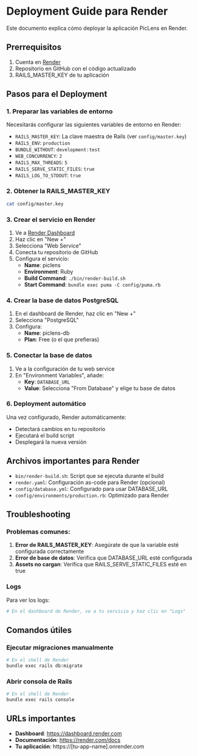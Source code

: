 # Deployment Guide para Render

Este documento explica cómo deployar la aplicación PicLens en Render.

## Prerrequisitos

1. Cuenta en [Render](https://render.com)
2. Repositorio en GitHub con el código actualizado
3. RAILS_MASTER_KEY de tu aplicación

## Pasos para el Deployment

### 1. Preparar las variables de entorno

Necesitarás configurar las siguientes variables de entorno en Render:

- `RAILS_MASTER_KEY`: La clave maestra de Rails (ver `config/master.key`)
- `RAILS_ENV`: `production`
- `BUNDLE_WITHOUT`: `development:test`
- `WEB_CONCURRENCY`: `2`
- `RAILS_MAX_THREADS`: `5`
- `RAILS_SERVE_STATIC_FILES`: `true`
- `RAILS_LOG_TO_STDOUT`: `true`

### 2. Obtener la RAILS_MASTER_KEY

```bash
cat config/master.key
```

### 3. Crear el servicio en Render

1. Ve a [Render Dashboard](https://dashboard.render.com)
2. Haz clic en "New +"
3. Selecciona "Web Service"
4. Conecta tu repositorio de GitHub
5. Configura el servicio:
   - **Name**: piclens
   - **Environment**: Ruby
   - **Build Command**: `./bin/render-build.sh`
   - **Start Command**: `bundle exec puma -C config/puma.rb`

### 4. Crear la base de datos PostgreSQL

1. En el dashboard de Render, haz clic en "New +"
2. Selecciona "PostgreSQL"
3. Configura:
   - **Name**: piclens-db
   - **Plan**: Free (o el que prefieras)

### 5. Conectar la base de datos

1. Ve a la configuración de tu web service
2. En "Environment Variables", añade:
   - **Key**: `DATABASE_URL`
   - **Value**: Selecciona "From Database" y elige tu base de datos

### 6. Deployment automático

Una vez configurado, Render automáticamente:
- Detectará cambios en tu repositorio
- Ejecutará el build script
- Desplegará la nueva versión

## Archivos importantes para Render

- `bin/render-build.sh`: Script que se ejecuta durante el build
- `render.yaml`: Configuración as-code para Render (opcional)
- `config/database.yml`: Configurado para usar DATABASE_URL
- `config/environments/production.rb`: Optimizado para Render

## Troubleshooting

### Problemas comunes:

1. **Error de RAILS_MASTER_KEY**: Asegúrate de que la variable esté configurada correctamente
2. **Error de base de datos**: Verifica que DATABASE_URL esté configurada
3. **Assets no cargan**: Verifica que RAILS_SERVE_STATIC_FILES esté en true

### Logs

Para ver los logs:
```bash
# En el dashboard de Render, ve a tu servicio y haz clic en "Logs"
```

## Comandos útiles

### Ejecutar migraciones manualmente
```bash
# En el shell de Render
bundle exec rails db:migrate
```

### Abrir consola de Rails
```bash
# En el shell de Render
bundle exec rails console
```

## URLs importantes

- **Dashboard**: https://dashboard.render.com
- **Documentación**: https://render.com/docs
- **Tu aplicación**: https://[tu-app-name].onrender.com
